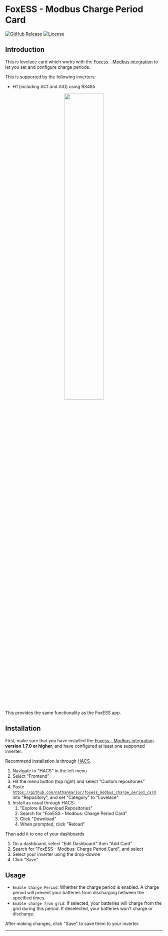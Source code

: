 # FoxESS - Modbus Charge Period Card

[![GitHub Release][releases-shield]][releases]
[![License][license-shield]](LICENSE)

## Introduction

This is lovelace card which works with the [Foxess - Modbus integration](https://github.com/nathanmarlor/foxess_modbus/) to let you set and configure charge periods.

This is supported by the following inverters:

* H1 (including AC1 and AIO) using RS485

<p align="center">
    <img src="https://github.com/nathanmarlor/foxess_modbus_charge_period_card/blob/main/images/overview.png" width="50%"/>
</p>

This provides the same functionality as the FoxESS app.

## Installation

First, make sure that you have installed the [Foxess - Modbus integration](https://github.com/nathanmarlor/foxess_modbus/) **version 1.7.0 or higher**, and have configured at least one supported inverter.

Recommend installation is through [HACS](https://hacs.xyz/).

1. Navigate to "HACS" in the left menu
2. Select "Frontend"
3. Hit the menu button (top right) and select "Custom repositories"
4. Paste [`https://github.com/nathanmarlor/foxess_modbus_charge_period_card`](https://github.com/nathanmarlor/foxess_modbus_charge_period_card) into "Repository", and set "Category" to "Lovelace"
5. Install as usual through HACS:
    1. "Explore & Download Repositories"
    2. Search for "FoxESS - Modbus: Charge Period Card"
    3. Click "Download"
    4. When prompted, click "Reload"

Then add it to one of your dashboards

1. On a dashboard, select "Edit Dashboard" then "Add Card"
2. Search for "FoxESS - Modbus: Charge Period Card", and select
3. Select your inverter using the drop-downe
4. Click "Save"

## Usage

* `Enable Charge Period`: Whether the charge period is enabled. A charge period will prevent your batteries from discharging between the specified times.
* `Enable charge from grid`: If selected, your batteries will charge from the grid during this period. If deselected, your batteries won't charge or discharge.

After making changes, click "Save" to save them to your inverter.

---

[releases-shield]: https://img.shields.io/github/release/nathanmarlor/foxess_modbus_charge_period_card.svg?style=for-the-badge
[releases]: https://github.com/nathanmarlor/foxess_modbus_charge_period_card/releases
[license-shield]: https://img.shields.io/github/license/nathanmarlor/foxess_modbus_charge_period_card.svg?style=for-the-badge
